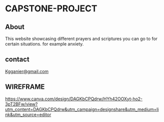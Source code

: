 # CAPSTONE-PROJECT
## About 
This website showcasing different prayers and scriptures you can go to for certain situations. for example anxiety.
## contact 
Kgganier@gmail.com
## WIREFRAME
https://www.canva.com/design/DAGKbCPQdrw/HYh42OOXyt-ho2-3pT2BFw/view?utm_content=DAGKbCPQdrw&utm_campaign=designshare&utm_medium=link&utm_source=editor
